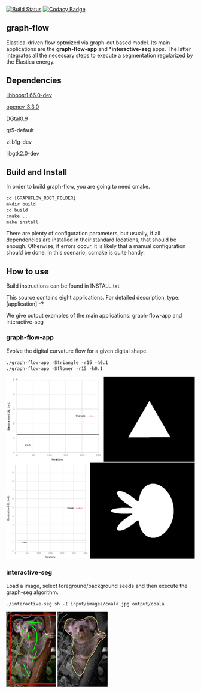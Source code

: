 [![Build Status](https://travis-ci.com/danoan/graph-flow.svg?branch=master)](https://travis-ci.com/danoan/graph-flow)
[![Codacy Badge](https://api.codacy.com/project/badge/Grade/6059626d43064254affc2b908bcd86e1)](https://app.codacy.com/manual/danoan/graph-flow?utm_source=github.com&utm_medium=referral&utm_content=danoan/graph-flow&utm_campaign=Badge_Grade_Dashboard)


## graph-flow
 Elastica-driven flow optmized via graph-cut based model. 
 Its main applications are the **graph-flow-app** 
 and ***interactive-seg** apps. The 
 latter integrates all the necessary steps to execute
 a segmentation regularized by the Elastica energy.
 
 
## Dependencies 

[libboost1.66.0-dev](https://www.boost.org/users/history/version_1_66_0.html)

[opencv-3.3.0](https://opencv.org/releases.html)

[DGtal0.9](https://dgtal.org/download/)

qt5-default

zlib1g-dev

libgtk2.0-dev

## Build and Install

In order to build graph-flow, you are going to need cmake.

```
cd [GRAPHFLOW_ROOT_FOLDER]
mkdir build
cd build
cmake ..
make install
```

There are plenty of configuration parameters, but usually, if 
all dependencies are installed in their standard
locations, that should be enough. Otherwise, if errors occur, 
it is likely that a manual configuration should be
done. In this scenario, ccmake is quite handy.

## How to use

Build instructions can be found in INSTALL.txt

This source contains eight applications. For detailed description,
type: [application] -?

We give output examples of the main applications: graph-flow-app and interactive-seg

### graph-flow-app

Evolve the digital curvature flow for a given digital shape.

```
./graph-flow-app -Striangle -r15 -h0.1
./graph-flow-app -Sflower -r15 -h0.1
```

<img alt="Triangle flow" src="https://github.com/danoan/graph-flow/blob/master/doc/images/triangle.gif" width="1000" />
<img alt="Flower flow" src="https://github.com/danoan/graph-flow/blob/master/doc/images/flower.gif" width="1000" />


### interactive-seg

Load a image, select foreground/background seeds and then execute the graph-seg algorithm.

```
./interactive-seg.sh -I input/images/coala.jpg output/coala
```
<img alt="Coala seeds" src="https://github.com/danoan/graph-flow/blob/master/doc/images/coala-seeds.png" height="200" /> <img alt="Coala segmentation" src="https://github.com/danoan/graph-flow/blob/master/doc/images/coala-seg.png" height="200" />



